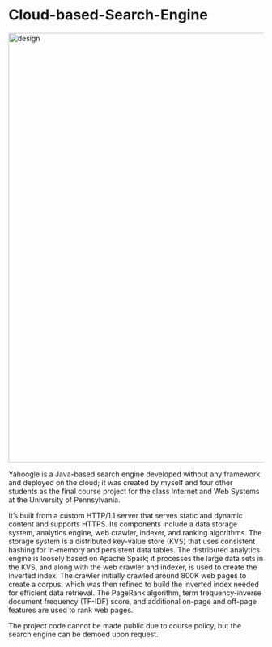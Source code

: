 # Cloud-based-Search-Engine

<img width="850" alt="design" src="https://github.com/user-attachments/assets/13403a38-7d88-417c-8a5c-1b2d3dedeab5" />


Yahoogle is a Java-based search engine developed without any framework and deployed on the cloud; it was created by myself and four other students as the final course project for the class Internet and Web Systems at the University of Pennsylvania. 

It’s built from a custom HTTP/1.1 server that serves static and dynamic content and supports HTTPS. Its components include a data storage system, analytics engine, web crawler, indexer, and ranking algorithms. The storage system is a distributed key-value store (KVS) that uses consistent hashing for in-memory and persistent data tables. The distributed analytics engine is loosely based on Apache Spark; it processes the large data sets in the KVS, and along with the web crawler and indexer, is used to create the inverted index. The crawler initially crawled around 800K web pages to create a corpus, which was then refined to build the inverted index needed for efficient data retrieval. The PageRank algorithm, term frequency-inverse document frequency (TF-IDF) score, and additional on-page and off-page features are used to rank web pages.

The project code cannot be made public due to course policy, but the search engine can be demoed upon request.
